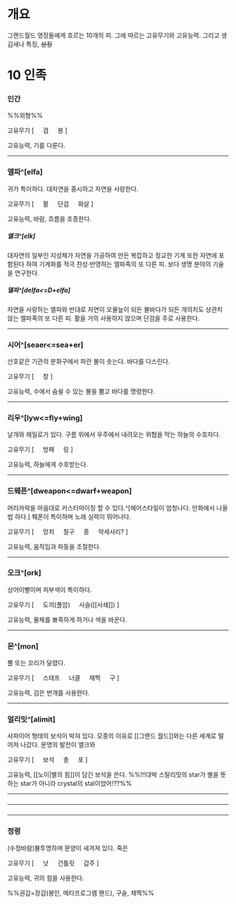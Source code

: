 # 개요
그랜드월드 영장들에게 흐르는 10개의 피.
그에 따르는 고유무기와 고유능력.
그리고 생김새나 특징, ~~상징~~

# 10 인족
### 인간

%%외형%%

고유무기 [
$\quad$검
$\quad$봉
]

고유능력, 기를 다룬다.

---
### 엘파^[elfa]

귀가 특이하다.
대자연을 중시하고 자연을 사랑한다.

고유무기 [
$\quad$활
$\quad$단검
$\quad$화살
]

고유능력, 바람, 흐름을 조종한다.

##### 엘크^[elk]
대자연의 일부인 지성체가 자연을 가공하여 만든 복잡하고 정교한 기계 또한 자연에 포함된다 하여 기계화를 적극 찬성·반영하는 엘파족의 또 다른 피. 보다 생명 분야의 기술을 연구한다.

##### 델파^[delfa<=D+elfa]
자연을 사랑하는 엘파와 반대로 자연이 오물늪이 되든 불바다가 되든 개의치도 상관치 않는 엘파족의 또 다른 피. 활을 거의 사용하지 않으며 단검을 주로 사용한다.

---
### 시어^[seaer<=sea+er]

산호같은 기관의 분화구에서 파란 불이 솟는다.
바다를 다스린다.

고유무기 [
$\quad$창
]

고유능력, 수에서 숨쉴 수 있는 불을 뿜고 바다를 명령한다.

---
### 리우^[lyw<=fly+wing]

날개와 헤일로가 있다.
구름 위에서 우주에서 내려오는 위협을 막는 하늘의 수호자다.

고유무기 [
$\quad$방패
$\quad$링
]

고유능력, 하늘에게 수호받는다.

---
### 드웨픈^[dweapon<=dwarf+weapon]

머리카락을 마음대로 커스터마이징 할 수 있다.^[헤어스타일이 엄청나다. 만화에서 나올 법 하다.]
뤠폰이 특이하며 노래 실력이 뛰어나다.

고유무기 [
$\quad$망치
$\quad$철구
$\quad$종
$\quad$악세사리?
]

고유능력, 움직임과 파동을 조절한다.

---
### 오크^[ork]

상어이빨이며 피부색이 특이하다.

고유무기 [
$\quad$도끼(폴암)
$\quad$사슬([[사쇄]])
]

고유능력, 물체를 뾰족하게 하거나 색을 바꾼다.

---
### 몬^[mon]

뿔 또는 꼬리가 달렸다.

고유무기 [
$\quad$스태프
$\quad$너클
$\quad$채찍
$\quad$구
]

고유능력, 검은 번개를 사용한다.

---
### 얼리밋^[alimit]

사파이어 형태의 보석이 박혀 있다.
모종의 이유로 [[그랜드 월드]]와는 다른 세계로 떨어져 나갔다. 문명의 발전이 엘크와 

고유무기 [
$\quad$보석
$\quad$총
$\quad$포
]

고유능력, [[노이|별의 힘]]이 담긴 보석을 쓴다.
%%!!!대박 스탈리밋의 star가 별을 뜻하는 star가 아니라 crystal의 stal이었어!??%%

---
### 

---
### 

---
### 정령

(수정바람)불투명하며 문양이 새겨져 있다.
죽은 

고유무기 [
$\quad$낫
$\quad$건틀릿
$\quad$갑주
]

고유능력, 귀의 힘을 사용한다.


%%권갑=장갑(봉인, 메타프로그램 핸드), 구슬, 채찍%%